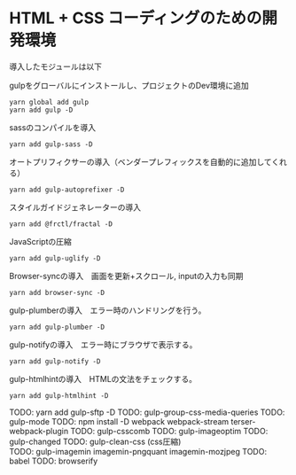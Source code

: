 # HTML + CSS コーディングのための開発環境

導入したモジュールは以下

gulpをグローバルにインストールし、プロジェクトのDev環境に追加
```
yarn global add gulp
yarn add gulp -D
```
sassのコンパイルを導入
```
yarn add gulp-sass -D
```

オートプリフィクサーの導入（ベンダープレフィックスを自動的に追加してくれる）
```
yarn add gulp-autoprefixer -D
```

スタイルガイドジェネレーターの導入
```
yarn add @frctl/fractal -D
```

JavaScriptの圧縮
```
yarn add gulp-uglify -D
```

Browser-syncの導入　画面を更新+スクロール, inputの入力も同期
```
yarn add browser-sync -D
```


gulp-plumberの導入　エラー時のハンドリングを行う。
```
yarn add gulp-plumber -D
```

gulp-notifyの導入　エラー時にブラウザで表示する。
```
yarn add gulp-notify -D
```

gulp-htmlhintの導入　HTMLの文法をチェックする。
```
yarn add gulp-htmlhint -D
```

TODO: yarn add gulp-sftp -D
TODO: gulp-group-css-media-queries
TODO: gulp-mode
TODO: npm install -D webpack webpack-stream terser-webpack-plugin
TODO: gulp-csscomb
TODO: gulp-imageoptim
TODO: gulp-changed
TODO: gulp-clean-css (css圧縮)  
TODO: gulp-imagemin imagemin-pngquant imagemin-mozjpeg
TODO: babel
TODO: browserify